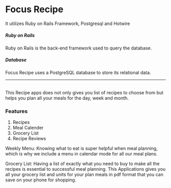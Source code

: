 # Focus Recipe
It utilizes Ruby on Rails Framework, Postgresql and Hotwire
<br />

##### Ruby on Rails
Ruby on Rails is the back-end framework used to query the database.

##### Database
Focus Recipe uses a PostgreSQL database to store its relational data.
<br />
<hr />
<br />
This Recipe apps does not only gives you list of recipes to choose from but helps you plan all your meals for the day, week and month.

### Features
1. Recipes
2. Meal Calender
3. Grocery List
4. Recipe Reviews

Weekly Menu: Knowing what to eat is super helpful when meal planning, which is why we include a menu in calendar mode for all our meal plans. 

Grocery List: Having a list of exactly what you need to buy to make all the recipes is essential to successful meal planning. This Applications gives you all your grocery list and units for your plan meals in pdf format that you can save on your phone for shopping.
